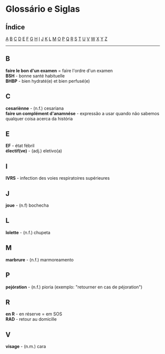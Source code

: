 # Glossário e Siglas

## Índice

[A](#a) [B](#b) [C](#c) [D](#d) [E](#e) [F](#f) [G](#g) [H](#h) [I](#i) [J](#j) [K](#k) [L](#l) [M](#n) [O](#o) [P](#p) [Q](#q) [R](#r) [S](#s) [T](#t) [U](#u) [V](#v) [W](#w) [X](#x) [Y](#y) [Z](#z)

---

## B
**faire le bon d'un examen** = faire l'ordre d'un examen  
**BSH** - bonne santé habituelle  
**BHBP** - bien hydraté(e) et bien perfusé(e)  

## C
**cesariènne** - (n.f.) cesariana  
**faire un complément d'anamnése** - expressão a usar quando não sabemos qualquer coisa acerca da história

## E
**EF** - état fébril  
**électif(ve)** - (adj.) eletivo(a)  

## I
**IVRS** - infection des voies respiratoires supérieures  

## J
**joue** - (n.f) bochecha  

## L

**lolette** - (n.f.) chupeta  

## M
**marbrure** - (n.f.) marmoreamento  

## P

**pejóration** - (n.f.) pioria (exemplo: "retourner en cas de péjoration")  

## R
**en R** - en réserve = em SOS  
**RAD** - retour au domicille  

## V
**visage** - (n.m.) cara  
